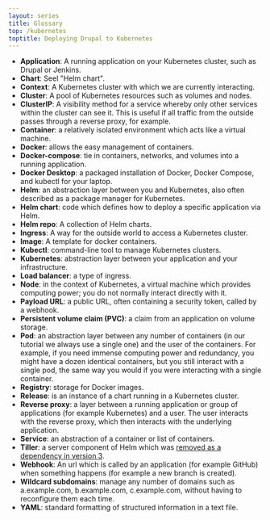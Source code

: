 ```yaml
---
layout: series
title: Glossary
top: /kubernetes
toptitle: Deploying Drupal to Kubernetes
---
```


* **Application**: A running application on your Kubernetes cluster, such as Drupal or Jenkins.
* **Chart**: Seel "Helm chart".
* **Context**: A Kubernetes cluster with which we are currently interacting.
* **Cluster**: A pool of Kubernetes resources such as volumes and nodes.
* **ClusterIP**: A visibility method for a service whereby only other services within the cluster can see it. This is useful if all traffic from the outside passes through a reverse proxy, for example.
* **Container**: a relatively isolated environment which acts like a virtual machine.
* **Docker**: allows the easy management of containers.
* **Docker-compose**: tie in containers, networks, and volumes into a running application.
* **Docker Desktop**: a packaged installation of Docker, Docker Compose, and kubectl for your laptop.
* **Helm**: an abstraction layer between you and Kubernetes, also often described as a package manager for Kubernetes.
* **Helm chart**: code which defines how to deploy a specific application via Helm.
* **Helm repo**: A collection of Helm charts.
* **Ingress**: A way for the outside world to access a Kubernetes cluster.
* **Image**: A template for docker containers.
* **Kubectl**: command-line tool to manage Kubernetes clusters.
* **Kubernetes**: abstraction layer between your application and your infrastructure.
* **Load balancer**: a type of ingress.
* **Node**: in the context of Kubernetes, a virtual machine which provides computing power; you do not normally interact directly with it.
* **Payload URL**: a public URL, often containing a security token, called by a webhook.
* **Persistent volume claim (PVC)**: a claim from an application on volume storage.
* **Pod**: an abstraction layer between any number of containers (in our tutorial we always use a single one) and the user of the containers. For example, if you need immense computing power and redundancy, you might have a dozen identical containers, but you still interact with a single pod, the same way you would if you were interacting with a single container.
* **Registry**: storage for Docker images.
* **Release**: is an instance of a chart running in a Kubernetes cluster.
* **Reverse proxy**: a layer between a running application or group of applications (for example Kubernetes) and a user. The user interacts with the reverse proxy, which then interacts with the underlying application.
* **Service**: an abstraction of a container or list of containers.
* **Tiller**: a server component of Helm which was [removed as a dependency in version 3](https://helm.sh/docs/faq/#removal-of-tiller).
* **Webhook**: An url which is called by an application (for example GitHub) when something happens (for example a new branch is created).
* **Wildcard subdomains**: manage any number of domains such as a.example.com, b.example.com, c.example.com, without having to reconfigure them each time.
* **YAML**: standard formatting of structured information in a text file.
